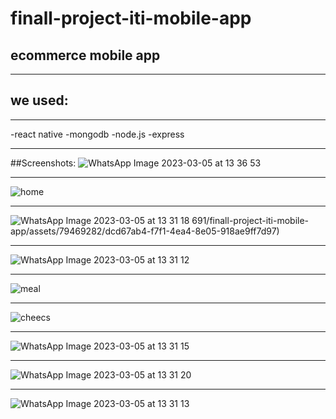 # finall-project-iti-mobile-app
## ecommerce mobile app 
*********************************************************
## we used:
***************************
-react native
  -mongodb
  -node.js
  -express

*****************************************************
##Screenshots:
![WhatsApp Image 2023-03-05 at 13 36 53](https://github.com/emanMohamad691/finall-project-iti-mobile-app/assets/79469282/14f85373-6a95-4646-9011-a08fa4e583d3)
*************************************************************************************************
![home](https://github.com/emanMohamad691/finall-project-iti-mobile-app/assets/79469282/24ed7d03-7ecc-4bb0-bd65-d6e8b2986a6a)
*************************************************************************************************
![WhatsApp Image 2023-03-05 at 13 31 18](https://github.com/emanMohamad691/finall-project-iti-mobile-app/assets/79469282/ffad48b6-4fdf-4081-a194-c27a9416bf21)
691/finall-project-iti-mobile-app/assets/79469282/dcd67ab4-f7f1-4ea4-8e05-918ae9ff7d97)
*********************************************************************************************************************************
![WhatsApp Image 2023-03-05 at 13 31 12](https://github.com/emanMohamad691/finall-project-iti-mobile-app/assets/79469282/178010d0-0578-449e-af68-3fa70487bef9)
************************************************************************************************************************************
![meal](https://github.com/emanMohamad691/finall-project-iti-mobile-app/assets/79469282/f879bb63-ed47-4d7f-9bf9-1ea9462de4fc)
*************************************************************************************************************************
![cheecs](https://github.com/emanMohamad691/finall-project-iti-mobile-app/assets/79469282/0e2af2e3-6a4a-462c-a076-9f141674aae1)
****************************************************************************************************************************
![WhatsApp Image 2023-03-05 at 13 31 15](https://github.com/emanMohamad691/finall-project-iti-mobile-app/assets/79469282/e9e978e0-6e22-47f8-8ae3-5191d87b928e)
******************************************************************************************************************************
![WhatsApp Image 2023-03-05 at 13 31 20](https://github.com/emanMohamad691/finall-project-iti-mobile-app/assets/79469282/a7ca52bf-950a-441e-8403-33451a853edb)
*******************************************************************************************************************************
![WhatsApp Image 2023-03-05 at 13 31 13](https://github.com/emanMohamad691/finall-project-iti-mobile-app/assets/79469282/a9d8d468-d229-488c-a699-a12cccb12d41)
